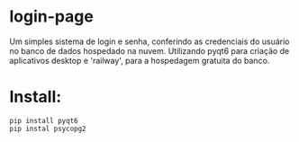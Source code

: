 ﻿# login-page
Um simples sistema de login e senha, conferindo as credenciais do usuário no banco de dados hospedado na nuvem. Utilizando pyqt6 para criação de aplicativos desktop e 'railway', para a hospedagem gratuita do banco.

# Install:
```
pip install pyqt6
pip instal psycopg2
```

